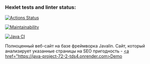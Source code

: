 ### Hexlet tests and linter status:
[![Actions Status](https://github.com/fireyorkUP/java-project-72/actions/workflows/hexlet-check.yml/badge.svg)](https://github.com/fireyorkUP/java-project-72/actions)

[![Maintainability](https://api.codeclimate.com/v1/badges/588d6032fdf34ac34851/maintainability)](https://codeclimate.com/github/fireyorkUP/java-project-72/maintainability)

[![Java CI](https://github.com/fireyorkUP/java-project-72/actions/workflows/github-actions-demo.yml/badge.svg)](https://github.com/fireyorkUP/java-project-72/actions/workflows/github-actions-demo.yml)

Полноценный веб-сайт на базе фреймворка Javalin.
Сайт, который анализирует указанные страницы на SEO пригодность - [<a href="https://java-project-72-2-tds4.onrender.com>Demo</a>](https://java-project-72-2-tds4.onrender.com)
